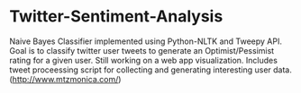 # Twitter-Sentiment-Analysis


Naive Bayes Classifier implemented using Python-NLTK and Tweepy API. Goal is to classify twitter user tweets to generate an Optimist/Pessimist rating for a given user. Still working on a web app visualization. 
Includes tweet proceessing script for collecting and generating interesting user data.
(http://www.mtzmonica.com/)
